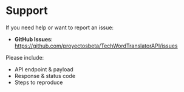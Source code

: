 # Support

If you need help or want to report an issue:

- **GitHub Issues**: https://github.com/proyectosbeta/TechWordTranslatorAPI/issues  

Please include:
- API endpoint & payload  
- Response & status code  
- Steps to reproduce  
